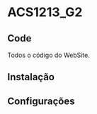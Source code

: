 ACS1213_G2
==========
Code
-------

Todos o código do WebSite.

Instalação
-------

Configurações
-------
